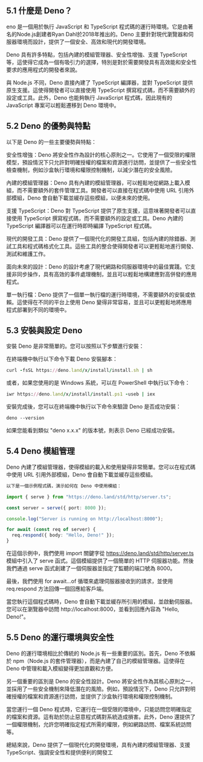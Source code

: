 ## 5.1 什麼是 Deno？
eno 是一個用於執行 JavaScript 和 TypeScript 程式碼的運行時環境。它是由著名的Node.js創建者Ryan Dahl於2018年推出的。Deno 主要針對現代瀏覽器和伺服器環境而設計，提供了一個安全、高效和現代的開發環境。

Deno 具有許多特點，包括內建的模組管理器、安全性增強、支援 TypeScript 等，這使得它成為一個有吸引力的選擇，特別是對於需要開發具有高效能和安全性要求的應用程式的開發者來說。

與 Node.js 不同，Deno 直接內建了 TypeScript 編譯器，並對 TypeScript 提供原生支援。這使得開發者可以直接使用 TypeScript 撰寫程式碼，而不需要額外的設定或工具。此外，Deno 也能夠執行 JavaScript 程式碼，因此現有的 JavaScript 專案可以輕鬆遷移到 Deno 環境中。

## 5.2 Deno 的優勢與特點
以下是 Deno 的一些主要優勢與特點：

安全性增強：Deno 將安全性作為設計的核心原則之一。它使用了一個受限的權限模型，預設情況下只允許對明確授權的檔案和資源進行訪問，並提供了一些安全性檢查機制，例如沙盒執行環境和權限控制機制，以減少潛在的安全風險。

內建的模組管理器：Deno 具有內建的模組管理器，可以輕鬆地從網路上載入模組，而不需要額外的套件管理工具。開發者可以直接在程式碼中使用 URL 引用外部模組，Deno 會自動下載並緩存這些模組，以便未來的使用。

支援 TypeScript：Deno 對 TypeScript 提供了原生支援，這意味著開發者可以直接使用 TypeScript 撰寫程式碼，而不需要額外的設定或工具。Deno 內建的 TypeScript 編譯器可以在運行時即時編譯 TypeScript 程式碼。

現代的開發工具：Deno 提供了一個現代化的開發工具組，包括內建的除錯器、測試工具和程式碼格式化工具。這些工具的整合使得開發者可以更輕鬆地進行開發、測試和維護工作。

面向未來的設計：Deno 的設計考慮了現代網路和伺服器環境中的最佳實踐。它支援非同步操作，具有高效的事件處理機制，並且可以輕鬆地構建應對高併發的應用程式。

單一執行檔：Deno 提供了一個單一執行檔的運行時環境，不需要額外的安裝或依賴。這使得在不同的平台上使用 Deno 變得非常容易，並且可以更輕鬆地將應用程式部署到不同的環境中。

## 5.3 安裝與設定 Deno
安裝 Deno 是非常簡單的。您可以按照以下步驟進行安裝：

在終端機中執行以下命令下載 Deno 安裝腳本：

```ruby
curl -fsSL https://deno.land/x/install/install.sh | sh
```

或者，如果您使用的是 Windows 系統，可以在 PowerShell 中執行以下命令：
```ruby
iwr https://deno.land/x/install/install.ps1 -useb | iex
```

安裝完成後，您可以在終端機中執行以下命令來驗證 Deno 是否成功安裝：
```css
deno --version
```

如果您能看到類似 "deno x.x.x" 的版本號，則表示 Deno 已經成功安裝。

## 5.4 Deno 模組管理

Deno 內建了模組管理器，使得模組的載入和使用變得非常簡單。您可以在程式碼中使用 URL 引用外部模組，Deno 會自動下載並緩存這些模組。
```typescript
以下是一個示例程式碼，演示如何在 Deno 中使用模組：

import { serve } from "https://deno.land/std/http/server.ts";

const server = serve({ port: 8000 });

console.log("Server is running on http://localhost:8000");

for await (const req of server) {
  req.respond({ body: "Hello, Deno!" });
}
```

在這個示例中，我們使用 import 關鍵字從 https://deno.land/std/http/server.ts 模組中引入了 serve 函式。這個模組提供了一個簡單的 HTTP 伺服器功能。然後我們通過 serve 函式創建了一個伺服器並指定了監聽的端口號為 8000。

最後，我們使用 for await...of 循環來處理伺服器接收到的請求，並使用 req.respond 方法回傳一個回應給客戶端。

當您執行這個程式碼時，Deno 會自動下載並緩存所引用的模組，並啟動伺服器。您可以在瀏覽器中訪問 http://localhost:8000，並看到回應內容為 "Hello, Deno!"。

## 5.5 Deno 的運行環境與安全性
Deno 的運行環境相比於傳統的 Node.js 有一些重要的區別。首先，Deno 不依賴於 npm（Node.js 的套件管理器），而是內建了自己的模組管理器。這使得在 Deno 中管理和載入模組變得更加直觀和方便。

另一個重要的區別是 Deno 的安全性設計。Deno 將安全性作為其核心原則之一，並採用了一些安全機制來降低潛在的風險。例如，預設情況下，Deno 只允許對明確授權的檔案和資源進行訪問，並提供了沙盒執行環境和權限控制機制。

當您運行一個 Deno 程式時，它運行在一個受限的環境中，只能訪問您明確指定的檔案和資源。這有助於防止惡意程式碼對系統造成損害。此外，Deno 還提供了一個權限機制，允許您明確指定程式所需的權限，例如網路訪問、檔案系統訪問等。

總結來說，Deno 提供了一個現代化的開發環境，具有內建的模組管理器、支援 TypeScript、強調安全性和提供便利的開發工